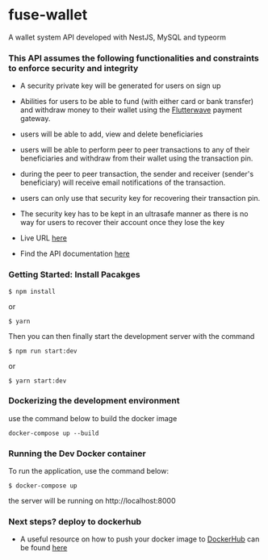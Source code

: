 # fuse-wallet
A wallet system API developed with NestJS, MySQL and typeorm 

### This API assumes the following functionalities and constraints to enforce security and integrity
- A security private key will be generated for users on sign up
- Abilities for users to be able to fund (with either card or bank transfer) and withdraw money to their wallet using the [Flutterwave](https://flutterwave.com/us/) payment gateway.
- users will be able to add, view and delete beneficiaries
- users will be able to perform peer to peer transactions to any of their beneficiaries and withdraw from their wallet using the transaction pin.
- during the peer to peer transaction, the sender and receiver (sender's beneficiary) will receive email notifications of the transaction.
- users can only use that security key for recovering their transaction pin.
- The security key has to be kept in an ultrasafe manner as there is no way for users to recover their account once they lose the key

- Live URL [here](https://fuse-wallet.onrender.com/api/v1)
- Find the API documentation [here](https://documenter.getpostman.com/view/11690328/UzBiNnzU)


### Getting Started: Install Pacakges

```
$ npm install
```
or

```
$ yarn
```
Then you can then finally start the development server with the command

```
$ npm run start:dev
```
or

```
$ yarn start:dev
```

### Dockerizing the development environment

use the command below to build the docker image
```
docker-compose up --build
```
### Running the Dev Docker container

To run the application, use the command below:

```
$ docker-compose up
```

the server will be running on http://localhost:8000

### Next steps? deploy to dockerhub 

- A useful resource on how to push your docker image to [DockerHub](https://hub.docker.com)  can be found [here](https://ropenscilabs.github.io/r-docker-tutorial/04-Dockerhub.html)

